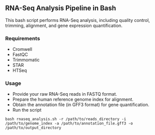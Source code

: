 ## RNA-Seq Analysis Pipeline in Bash

This bash script performs RNA-Seq analysis, including quality control, trimming, alignment, and gene expression quantification.

### Requirements

* Cromwell
* FastQC
* Trimmomatic
* STAR
* HTSeq

### Usage

* Provide your raw RNA-Seq reads in FASTQ format.
* Prepare the human reference genome index for alignment.
* Obtain the annotation file (in GFF3 format) for gene quantification.
* Run the script

```
bash rnaseq_analysis.sh -r /path/to/reads_directory -i /path/to/genome_index -a /path/to/annotation_file.gff3 -o /path/to/output_directory
```
